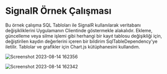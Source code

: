 # SignalR Örnek Çalışması
Bu örnek çalışma SQL Tabloları ile SignalR kullanılarak veritabanı değişikliklerini Uygulamanın Clientinde göstermekle alakalıdır.
Ekleme, güncelleme veya silme işlemi gibi herhangi bir kayıt tablosu değişikliği için, değiştirilen kaydın değerlerini içeren bir bildirim SqlTableDependency'ye iletilir.
Tablolar ve grafikler için Chart.js kütüphanesini kullandım.


![Screenshot 2023-08-14 162356](https://github.com/yasink11/SignalR-Example/assets/100369628/5aa5e937-a15e-4c85-b3f0-e79e578f7b55)

![Screenshot 2023-08-14 162342](https://github.com/yasink11/SignalR-Example/assets/100369628/3e646428-9685-480b-8bfa-17627c50cde8)
